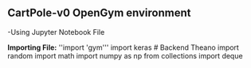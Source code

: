 ## CartPole-v0 OpenGym environment
-Using Jupyter Notebook File

**Importing File:**
''import 'gym'''
import keras	# Backend Theano
import random
import math
import numpy as np
from collections import deque

